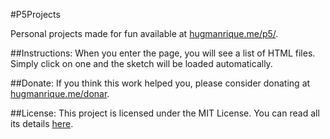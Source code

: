 #P5Projects

Personal projects made for fun available at [hugmanrique.me/p5/](hugmanrique.me/p5/).

##Instructions:
When you enter the page, you will see a list of HTML files. Simply click on one and the sketch will be loaded automatically.

##Donate:
If you think this work helped you, please consider donating at [hugmanrique.me/donar](https://hugmanrique.me/donar).

##License:
This project is licensed under the MIT License. You can read all its details [here](LICENSE).
